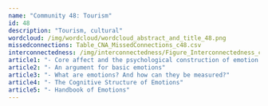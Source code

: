 ```yaml
---
name: "Community 48: Tourism"
id: 48
description: "Tourism, cultural"
wordcloud: /img/wordcloud/wordcloud_abstract_and_title_48.png
missedconnections: Table_CNA_MissedConnections_c48.csv
interconnectedness: /img/interconnectedness/Figure_Interconnectedness_c48.png
article1: "- Core affect and the psychological construction of emotion."
article2: "- An argument for basic emotions"
article3: "- What are emotions? And how can they be measured?"
article4: "- The Cognitive Structure of Emotions"
article5: "- Handbook of Emotions"
---
```

